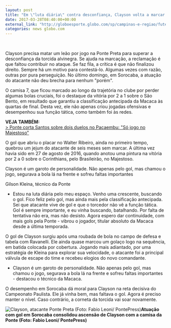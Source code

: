 ```yaml
---
layout: post
title: "Em \"luta diária\" contra desconfiança, Clayson volta a marcar após 6 meses"
date: 2017-03-28T08:40:00+00:00
external_link: "http://globoesporte.globo.com/sp/campinas-e-regiao/futebol/times/ponte-preta/noticia/2017/03/em-luta-diaria-contra-desconfianca-clayson-volta-marcar-apos-6-meses.html"
categories: news globo.com
---
```

&nbsp;

Clayson precisa matar um leão por jogo na Ponte Preta para superar a desconfiança da torcida alvinegra. Se ajuda na marcação, a reclamação é que faltou contribuir no ataque. Se faz fila, a crítica é que não finalizou direito.&nbsp;Sempre há um motivo para contestá-lo. Algumas vezes com razão, outras por pura perseguição. No último domingo, em Sorocaba, a atuação do atacante não deu brecha para nenhum "porém".&nbsp;

O camisa 7, que ficou marcado ao longo da trajetória no clube por perder algumas bolas cruciais, foi o destaque da vitória por 2 a 1 sobre o São Bento, em resultado que garantiu a classificação antecipada da Macaca às quartas de final. Desta vez, ele não apenas criou jogadas ofensivas e desempenhou sua função tática, como também foi às redes. &nbsp;

**VEJA TAMBÉM:**  
[\>&nbsp;Ponte corta Santos sobre dois duelos no Pacaembu: "Só jogo no Majestoso"](http://globoesporte.globo.com/sp/campinas-e-regiao/futebol/campeonato-paulista/noticia/2017/03/ponte-corta-santos-sobre-dois-duelos-no-pacaembu-so-jogo-no-majestoso.html)

O gol que abriu o placar no Walter Ribeiro, ainda no primeiro tempo, quebrou um jejum do atacante de seis meses sem marcar. A última vez havia sido em 27 de agosto de 2016, quando anotou uma pintura na vitória por 2 a 0 sobre o Corinthians, pelo Brasileirão, no Majestoso.&nbsp;

Clayson é um garoto de personalidade. Não apenas pelo gol, mas chamou o jogo, segurava a bola lá na frente e sofreu faltas importantes&nbsp;

Gilson Kleina, técnico da Ponte

- Estou na luta diária pelo meu espaço. Venho uma crescente, buscando o gol. Fico feliz pelo gol, mas ainda mais pela classificação antecipada. Sei que atacante vive de gol e que o torcedor não vê a função tática. Gol é sempre importante, e eu vinha buscando, batalhando. Por falta de tentativa não era, mas não desisto. Agora espero dar continuidade, com mais gols pela Ponte - vibrou o jogador, titular absoluto da Macaca desde a última temporada.&nbsp;

O gol de Clayson surgiu após uma roubada de bola no campo de defesa e tabela com Ravanelli. Ele ainda quase marcou um golaço logo na sequência, em batida colocada por cobertura. Jogando mais adiantado, por uma estratégia de Kleina para explorar sua velocidade, o atacante foi a principal válvula de escape do time e recebeu elogios do novo comandante.&nbsp;

- Clayson é um garoto de personalidade. Não apenas pelo gol, mas chamou o jogo, segurava a bola lá na frente e sofreu faltas importantes - destacou o técnico da Macaca.&nbsp;

O desempenho em Sorocaba dá moral para Clayson na reta decisiva do Campeonato Paulista. Ele já vinha bem, mas faltava o gol. Agora é preciso manter o nível. Caso contrário, a corneta da torcida vai soar novamente.&nbsp;

 ![Clayson, atacante Ponte Preta (Foto: Fabio Leoni/ PontePress)](http://s2.glbimg.com/HS79jZQLkB3M1mbejR4TCgxemTA=/0x95:1000x617/690x360/s.glbimg.com/es/ge/f/original/2017/02/10/clayson.3.jpg "Clayson, atacante Ponte Preta (Foto: Fabio Leoni/ PontePress)")**Atuação com gol em Sorocaba consolidou ascensão de Clayson com a camisa da Ponte (Foto: Fabio Leoni/ PontePress)**

